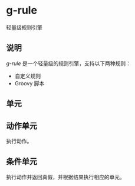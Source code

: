 # g-rule
轻量级规则引擎

## 说明

*g-rule* 是一个轻量级的规则引擎，支持以下两种规则：

* 自定义规则
* Groovy 脚本

## 单元

## 动作单元

执行动作。

## 条件单元

执行动作并返回真假，并根据结果执行相应的单元。

